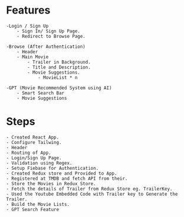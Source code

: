 # Features
    -Login / Sign Up
        - Sign In/ Sign Up Page.
        - Redirect to Browse Page.

    -Browse (After Authentication)  
        - Header
        - Main Movie
            - Trailer in Background.
            - Title and Description.
            - Movie Suggestions.
                - MovieList * n

    -GPT (Movie Recommended System using AI)
        - Smart Search Bar
        - Movie Suggestions  

# Steps
    - Created React App.
    - Configure Tailwing.
    - Header
    - Routing of App.
    - Login/Sign Up Page.
    - Validation using Regex.
    - Setup Fiebase for Authentication.
    - Created Redux store and Provided to App.
    - Registered at TMDB and fetch API from their.
    - Store the Movies in Redux Store.
    - Fetch the details of Trailer from Redux Store eg. TrailerKey.
    - Used the Youtube Embedded Code with Trailer key to Generate the Trailer.
    - Build the Movie Lists.
    - GPT Search Feature